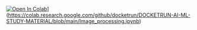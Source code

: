 [![Open In Colab]([)](https://colab.research.google.com/assets/colab-badge.svg)](https://colab.research.google.com/github/docketrun/DOCKETRUN-AI-ML-STUDY-MATERIAL/blob/main/Image_processing.ipynb)
